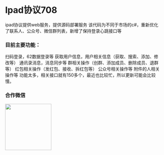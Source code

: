 # Ipad协议708

ipad协议提供web服务，提供源码部署服务
该代码为不同于市场的c#，重新优化了联系人、公众号、微信群列表，新增了保持登录心跳接口等

### 目前主要功能：

扫码登录，62数据登录等
获取用户信息，用户相关信息（获取、搜索、添加、修改等）
通讯录消息，消息同步等
群相关操作（创群、添加成员、删除成员、退群等）
红包相关操作（发红包、接收、拆红包等）
公众号相关操作等
附件的人相关操作等
功能太多，相关接口就有150多个，最近也比较忙，所以更新可能会比较慢。

### 合作微信
 <img src="https://buckettest-file2.oss-cn-shanghai.aliyuncs.com/1111.png" width = "150" height = "150" alt="" align=center />

